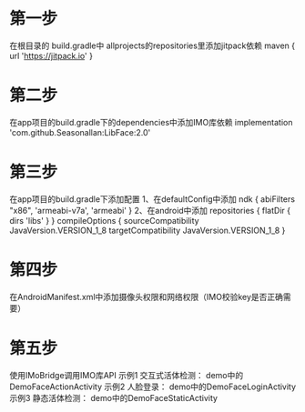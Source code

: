 # 第一步
在根目录的 build.gradle中 allprojects的repositories里添加jitpack依赖
maven { url 'https://jitpack.io' }
# 第二步
在app项目的build.gradle下的dependencies中添加IMO库依赖
implementation 'com.github.Seasonallan:LibFace:2.0'
# 第三步
在app项目的build.gradle下添加配置
1、在defaultConfig中添加
        ndk {
            abiFilters "x86", 'armeabi-v7a', 'armeabi'
        }
2、在android中添加
 repositories {
        flatDir {
            dirs 'libs'
        }
    }
    compileOptions {
        sourceCompatibility JavaVersion.VERSION_1_8
        targetCompatibility JavaVersion.VERSION_1_8
    }
        
# 第四步
在AndroidManifest.xml中添加摄像头权限和网络权限（IMO校验key是否正确需要）
<uses-permission android:name="android.permission.CAMERA" />
<uses-permission android:name="android.permission.INTERNET" />
# 第五步
使用IMoBridge调用IMO库API
示例1 交互式活体检测：
 demo中的DemoFaceActionActivity
示例2 人脸登录：
 demo中的DemoFaceLoginActivity
示例3 静态活体检测：
 demo中的DemoFaceStaticActivity
 